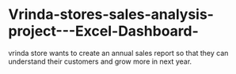 # Vrinda-stores-sales-analysis-project---Excel-Dashboard-


vrinda store wants to create an annual sales report so that they can understand their customers and grow more in next year.
